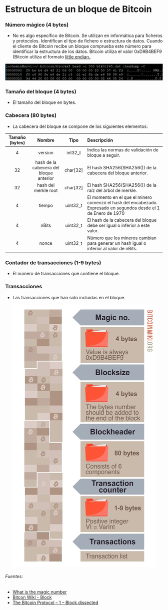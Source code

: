 # Estructura de un bloque de Bitcoin

### Número mágico (4 bytes)
 - No es algo específico de Bitcoin. Se utilizan en informática para ficheros y protocolos. Identifican el tipo de fichero o estructura de datos. Cuando el cliente de Bitcoin recibe un bloque comprueba este número para identificar la estructura de los datos. Bitcoin utiliza el valor 0xD9B4BEF9 (Bitcoin utiliza el formato [little endian.](http://www.arumeinformatica.es/blog/los-formatos-big-endian-y-little-endian/ "LOS FORMATOS BIG ENDIAN Y LITTLE ENDIAN").

<p align="center">
  <img src="img_estruct_bloque/magic_number.png?raw=true" alt="Cabecera Bloque Bitcoin"/>
</p>

### Tamaño del bloque (4 bytes)
 - El tamaño del bloque en bytes.

### Cabecera (80 bytes)
 - La cabecera del bloque se compone de los siguientes elementos:

|Tamaño (bytes)|Nombre|Tipo|Descripción|
|:---:|:---:|:---:|:---|
|4|version|int32_t|Indica las normas de validación de bloque a seguir.|
|32|hash de la cabecera del bloque anterior|char[32]|El hash SHA256(SHA256()) de la cabecera del bloque anterior.|
|32|hash del merkle root|char[32]|El hash SHA256(SHA256()) de la raíz del árbol de merkle.|
|4|tiempo|uint32_t|El momento en el que el minero comenzó el hash del encabezado. Expresado en segundos desde el 1 de Enero de 1970|
|4|nBits|uint32_t|El hash de la cabecera del bloque debe ser igual o inferior a este valor.|
|4|nonce|uint32_t|Número que los mineros cambian para generar un hash igual o inferior al valor de nBits.|

### Contador de transacciones (1-9 bytes)
 - El número de transacciones que contiene el bloque.

### Transacciones
 - Las transacciones que han sido incluidas en el bloque.
 

<p align="center">
  <img src="img_estruct_bloque/block.jpg?raw=true" alt="Estructura bloque"/>
</p>


###### Fuentes:
 - [What is the magic number](https://bitcoin.stackexchange.com/questions/43189/what-is-the-magic-number-used-in-the-block-structure "What is the magic number")
 - [Bitcon Wiki - Block](https://en.bitcoin.it/wiki/Block "Bitcon Wiki - Block")
 - [The Bitcoin Protocol – 1 – Block dissected](https://coinlogic.wordpress.com/2014/02/18/the-protocol-1-block/ "Block dissected")
